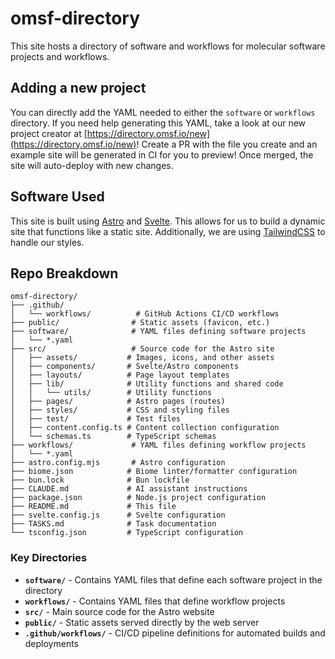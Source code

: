 # omsf-directory
This site hosts a directory of software and workflows for molecular software projects and workflows.

## Adding a new project
You can directly add the YAML needed to either the `software` or `workflows` directory.
If you need help generating this YAML, take a look at our new project creator at [https://directory.omsf.io/new](https://directory.omsf.io/new)!
Create a PR with the file you create and an example site will be generated in CI for you to preview! Once merged, the site will auto-deploy with new changes.

## Software Used
This site is built using [Astro](https://astro.build) and [Svelte](https://svelte.dev).
This allows for us to build a dynamic site that functions like a static site.
Additionally, we are using [TailwindCSS](https://tailwindcss.com) to handle our styles.

## Repo Breakdown

```
omsf-directory/
├── .github/
│   └── workflows/          # GitHub Actions CI/CD workflows
├── public/                # Static assets (favicon, etc.)
├── software/              # YAML files defining software projects
│   └── *.yaml
├── src/                   # Source code for the Astro site
│   ├── assets/           # Images, icons, and other assets
│   ├── components/       # Svelte/Astro components
│   ├── layouts/          # Page layout templates
│   ├── lib/              # Utility functions and shared code
│   │   └── utils/        # Utility functions
│   ├── pages/            # Astro pages (routes)
│   ├── styles/           # CSS and styling files
│   ├── test/             # Test files
│   ├── content.config.ts # Content collection configuration
│   └── schemas.ts        # TypeScript schemas
├── workflows/             # YAML files defining workflow projects
│   └── *.yaml
├── astro.config.mjs       # Astro configuration
├── biome.json            # Biome linter/formatter configuration
├── bun.lock              # Bun lockfile
├── CLAUDE.md             # AI assistant instructions
├── package.json          # Node.js project configuration
├── README.md             # This file
├── svelte.config.js      # Svelte configuration
├── TASKS.md              # Task documentation
└── tsconfig.json         # TypeScript configuration
```

### Key Directories

- **`software/`** - Contains YAML files that define each software project in the directory
- **`workflows/`** - Contains YAML files that define workflow projects
- **`src/`** - Main source code for the Astro website
- **`public/`** - Static assets served directly by the web server
- **`.github/workflows/`** - CI/CD pipeline definitions for automated builds and deployments
